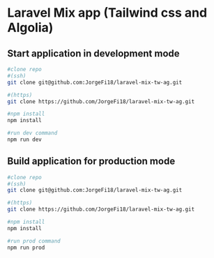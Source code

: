 # Laravel Mix app (Tailwind css and Algolia)

## Start application in development mode
```bash
#clone repo
#(ssh)
git clone git@github.com:JorgeFi18/laravel-mix-tw-ag.git

#(https)
git clone https://github.com/JorgeFi18/laravel-mix-tw-ag.git

#npm install
npm install

#run dev command
npm run dev

```

## Build application for production mode
```bash
#clone repo
#(ssh)
git clone git@github.com:JorgeFi18/laravel-mix-tw-ag.git

#(https)
git clone https://github.com/JorgeFi18/laravel-mix-tw-ag.git

#npm install
npm install

#run prod command
npm run prod

```